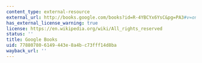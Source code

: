 ```yaml
---
content_type: external-resource
external_url: http://books.google.com/books?id=R-4YBCYx6YsC&pg=PA3#v=onepage
has_external_license_warning: true
license: https://en.wikipedia.org/wiki/All_rights_reserved
status: ''
title: Google Books
uid: 77880780-6149-443e-8a4b-c73fff14d8ba
wayback_url: ''
---
```


